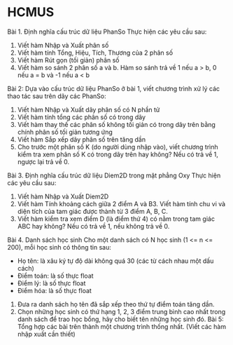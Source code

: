 # HCMUS
Bài 1. Định nghĩa cấu trúc dữ liệu PhanSo
Thực hiện các yêu cầu sau:
1. Viết hàm Nhập và Xuất phân số
2. Viết hàm tính Tổng, Hiệu, Tích, Thương của 2 phân số
3. Viết hàm Rút gọn (tối giản) phân số
4. Viết hàm so sánh 2 phân số a và b. Hàm so sánh trả về 1 nếu a > b, 0 nếu a = b và -1 nếu a < b

Bài 2: Dựa vào cấu trúc dữ liệu PhanSo ở bài 1, viết chương trình xử lý các thao tác sau trên dãy
các PhanSo:
1. Viết hàm Nhập và Xuất dãy phân số có N phần tử
2. Viết hàm tính tổng các phân số có trong dãy
3. Viết hàm thay thế các phân số không tối giản có trong dãy trên bằng chính phân số tối
giản tương ứng
4. Viết hàm Sắp xếp dãy phân số trên tăng dần
5. Cho trước một phân số K (do người dùng nhập vào), viết chương trình kiểm tra xem phân
số K có trong dãy trên hay không? Nếu có trả về 1, ngược lại trả về 0.

Bài 3. Định nghĩa cấu trúc dữ liệu Diem2D trong mặt phẳng Oxy
Thực hiện các yêu cầu sau:
1. Viết hàm Nhập và Xuất Diem2D
2. Viết hàm Tính khoảng cách giữa 2 điểm A và B3. Viết hàm tính chu vi và diện tích của tam giác được thành từ 3 điểm A, B, C.
4. Viết hàm kiểm tra xem điểm D (là điểm thứ 4) có nằm trong tam giác ABC hay không? Nếu có
trả về 1, nếu không trả về 0.

Bài 4. Danh sách học sinh
Cho một danh sách có N học sinh (1 <= n <= 200), mỗi học sinh có thông tin sau:
- Họ tên: là xâu ký tự độ dài không quá 30 (các từ cách nhau một dấu cách)
- Điểm toán: là số thực float
- Điểm lý: là số thực float
- Điểm hóa: là số thực float
1. Đưa ra danh sách họ tên đã sắp xếp theo thứ tự điểm toán tăng dần.
2. Chọn những học sinh có thứ hạng 1, 2, 3 điểm trung bình cao nhất trong danh sách để trao
học bổng, hãy cho biết tên những học sinh đó.
Bài 5: Tổng hợp các bài trên thành một chương trình thống nhất. (Viết các hàm nhập xuất cần
thiết)
